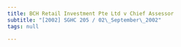 ```yaml
---
title: BCH Retail Investment Pte Ltd v Chief Assessor
subtitle: "[2002] SGHC 205 / 02\_September\_2002"
tags: null

---
```


